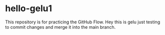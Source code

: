 # hello-gelu1
This  repository is for practicing the GitHub Flow.
Hey this is gelu just testing to commit changes and merge it into the main branch.
